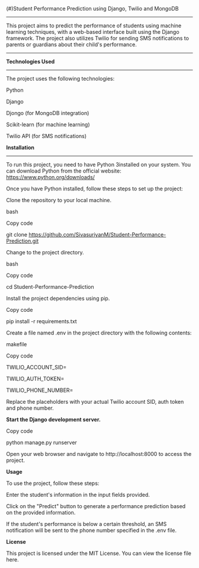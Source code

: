 (#)Student Performance Prediction using Django, Twilio and MongoDB
***
This project aims to predict the performance of students using machine learning techniques, with a web-based interface built using the Django framework. The project also utilizes Twilio for sending SMS notifications to parents or guardians about their child's performance.
***
**Technologies Used**
***
The project uses the following technologies:

Python 

Django

Djongo (for MongoDB integration)

Scikit-learn (for machine learning)

Twilio API (for SMS notifications)


**Installation**
***

To run this project, you need to have Python 3installed on your system. You can download Python from the official website: https://www.python.org/downloads/


Once you have Python installed, follow these steps to set up the project:

Clone the repository to your local machine.

bash

Copy code

git clone https://github.com/SivasuriyanM/Student-Performance-Prediction.git

Change to the project directory.

bash

Copy code

cd Student-Performance-Prediction

Install the project dependencies using pip.

Copy code

pip install -r requirements.txt

Create a file named .env in the project directory with the following contents:

makefile

Copy code

TWILIO_ACCOUNT_SID=<your-twilio-account-sid>

TWILIO_AUTH_TOKEN=<your-twilio-auth-token>

TWILIO_PHONE_NUMBER=<your-twilio-phone-number>


Replace the placeholders with your actual Twilio account SID, auth token and phone number.


**Start the Django development server.**
 

Copy code

python manage.py runserver

Open your web browser and navigate to http://localhost:8000 to access the project.

**Usage**

To use the project, follow these steps:


Enter the student's information in the input fields provided.

Click on the "Predict" button to generate a performance prediction based on the provided information.

If the student's performance is below a certain threshold, an SMS notification will be sent to the phone number specified in the .env file.


**License**

This project is licensed under the MIT License. You can view the license file here.



